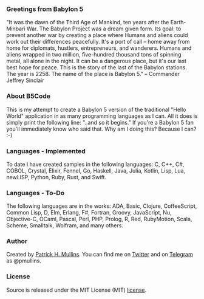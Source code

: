 ### Greetings from Babylon 5

"It was the dawn of the Third Age of Mankind, ten years after the Earth-Minbari War. The Babylon Project 
was a dream given form. Its goal: to prevent another war by creating a place where Humans and aliens 
could work out their differences peacefully. It's a port of call – home away from home for diplomats, 
hustlers, entrepreneurs, and wanderers. Humans and aliens wrapped in two million, five-hundred thousand 
tons of spinning metal, all alone in the night. It can be a dangerous place, but it's our last best hope 
for peace. This is the story of the last of the Babylon stations. The year is 2258. The name of the place 
is Babylon 5." – Commander Jeffrey Sinclair

### About B5Code
        
This is my attempt to create a Babylon 5 version of the traditional "Hello World" application in as many 
programming languages as I can. All it does is simply print the following line: "..and so it begins." If
you're a Babylon 5 fan you'll immediately know who said that. Why am I doing this? Because I can? :-)

### Languages - Implemented

To date I have created samples in the following languages: C, C++, C#, COBOL, Crystal, Elixir, Fennel, Go, Haskell, 
Java, Julia, Kotlin, Lisp, Lua, newLISP, Python, Ruby, Rust, and Swift.

### Languages - To-Do

The following languages are in the works: ADA, Basic, Clojure, CoffeeScript, Common Lisp, D, Elm, Erlang, F#, 
Fortran, Groovy, JavaScript, Nu, Objective-C, OCaml, Pascal, Perl, PHP, Prolog, R, Red, RubyMotion, Scala, 
Scheme, Smalltalk, Wolfram, and many others.

### Author

Created by [Patrick H. Mullins](http://www.pmullins.net). You can find me on  [Twitter](https://twitter.com/phmullins) 
and on [Telegram](https://telegram.org/) as @pmullins.

### License

Source is released under the MIT License (MIT) [license](license.md).
